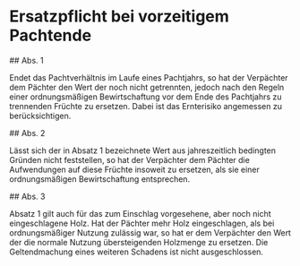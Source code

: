 # Ersatzpflicht bei vorzeitigem Pachtende



\#\# Abs. 1

 Endet das Pachtverhältnis im Laufe eines Pachtjahrs, so hat der Verpächter dem Pächter den Wert der noch nicht getrennten, jedoch nach den Regeln einer ordnungsmäßigen Bewirtschaftung vor dem Ende des Pachtjahrs zu trennenden Früchte zu ersetzen. Dabei ist das Ernterisiko angemessen zu berücksichtigen.

\#\# Abs. 2

 Lässt sich der in Absatz 1 bezeichnete Wert aus jahreszeitlich bedingten Gründen nicht feststellen, so hat der Verpächter dem Pächter die Aufwendungen auf diese Früchte insoweit zu ersetzen, als sie einer ordnungsmäßigen Bewirtschaftung entsprechen.

\#\# Abs. 3

 Absatz 1 gilt auch für das zum Einschlag vorgesehene, aber noch nicht eingeschlagene Holz. Hat der Pächter mehr Holz eingeschlagen, als bei ordnungsmäßiger Nutzung zulässig war, so hat er dem Verpächter den Wert der die normale Nutzung übersteigenden Holzmenge zu ersetzen. Die Geltendmachung eines weiteren Schadens ist nicht ausgeschlossen. 

